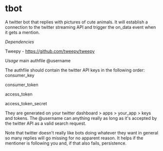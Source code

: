 # tbot
A twitter bot that replies with pictures of cute animals. It will establish a connection to the twitter
streaming API and trigger the on_data event when it gets a mention. 

*Dependencies*

Tweepy - https://github.com/tweepy/tweepy

*Usage*
main authfile @username

The authfile should contain the twitter API keys in the following order:
consumer_key

consumer_token

access_token

access_token_secret

They are generated on your twitter dashboard > apps > your_app > keys and tokens. The @username can
anything really as long as it's accepted by the twitter API as a valid search request.

Note that twitter doesn't really like bots doing whatever they want in general so many replies will
go missing for no apparent reason. It helps if the mentioner is following you and, if that also fails,
persistence.
